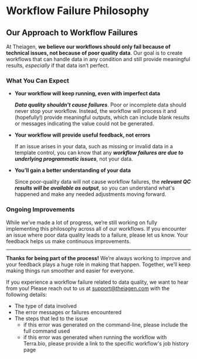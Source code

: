 # Workflow Failure Philosophy

## Our Approach to Workflow Failures

At Theiagen, **we believe our workflows should only fail because of technical issues, not because of poor quality data**. Our goal is to create workflows that can handle data in any condition and still provide meaningful results, _especially_ if that data isn’t perfect.

### What You Can Expect

- **Your workflow will keep running, even with imperfect data**

    _**Data quality shouldn't cause failures**_. Poor or incomplete data should never stop your workflow. Instead, the workflow will process it and (hopefully!) provide meaningful outputs, which can include blank results or messages indicating the value could not be generated.

- **Your workflow will provide useful feedback, not errors**

    If an issue arises in your data, such as missing or invalid data in a template control, you can know that any _**workflow failures are due to underlying programmatic issues**_, not your data.

- **You’ll gain a better understanding of your data**

    Since poor-quality data will not cause workflow failures, the _**relevant QC results will be available as output**_, so you can understand what's happened and make any needed adjustments moving forward.

### Ongoing Improvements

While we’ve made a lot of progress, we’re still working on fully implementing this philosophy across all of our workflows. If you encounter an issue where poor data quality leads to a failure, please let us know. Your feedback helps us make continuous improvements.

---

**Thanks for being part of the process!** We’re always working to improve and your feedback plays a huge role in making that happen. Together, we’ll keep making things run smoother and easier for everyone.

If you experience a workflow failure related to data quality, we want to hear from you! Please reach out to us at <support@theiagen.com> with the following details:

- The type of data involved
- The error messages or failures encountered
- The steps that led to the issue
    - if this error was generated on the command-line, please include the full command used
    - if this error was generated when running the workflow with Terra.bio, please provide a link to the specific workflow's job history page
